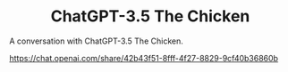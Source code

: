
<h1 align="center">ChatGPT-3.5 The Chicken</h1>


A conversation with ChatGPT-3.5 The Chicken.

https://chat.openai.com/share/42b43f51-8fff-4f27-8829-9cf40b36860b

